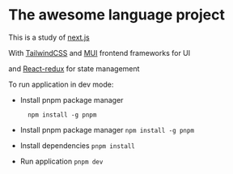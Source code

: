 # The awesome language project

This is a study of [next.js](https://nextjs.org/) 

With [TailwindCSS](https://tailwindcss.com/) and [MUI](https://mui.com/) frontend frameworks for UI

and [React-redux](https://react-redux.js.org/) for state management

To run application in dev mode:

- Install pnpm package manager
  ```
    npm install -g pnpm
  ```

- Install pnpm package manager
    `npm install -g pnpm`
- Install dependencies
    `pnpm install`
- Run application
    `pnpm dev`
  